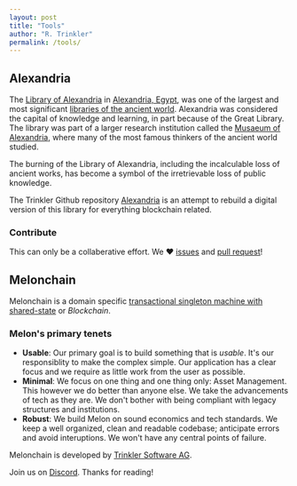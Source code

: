 ```yaml
---
layout: post
title: "Tools"
author: "R. Trinkler"
permalink: /tools/
---
```


## Alexandria

The [Library of Alexandria](https://en.wikipedia.org/wiki/Library_of_Alexandria) in [Alexandria, Egypt](https://en.wikipedia.org/wiki/Alexandria,_Egypt "Alexandria, Egypt"), was one of the largest and most significant [libraries of the ancient world](https://en.wikipedia.org/wiki/List_of_libraries_in_the_ancient_world "List of libraries in the ancient world"). Alexandria was considered the capital of knowledge and learning, in part because of the Great Library. The library was part of a larger research institution called the [Musaeum of Alexandria](https://en.wikipedia.org/wiki/Musaeum "Musaeum"), where many of the most famous thinkers of the ancient world studied.

The burning of the Library of Alexandria, including the incalculable loss of ancient works, has become a symbol of the irretrievable loss of public knowledge.

The Trinkler Github repository [Alexandria](https://github.com/Trinkler/alexandria) is an attempt to rebuild a digital version of this library for everything blockchain related.

### Contribute

This can only be a collaberative effort.  We ❤ [issues](https://github.com/Trinkler/alexandria/issues/new) and [pull request](https://github.com/Trinkler/alexandria/fork)!

## Melonchain

Melonchain is a domain specific [transactional singleton machine with shared-state](https://ethereum.github.io/yellowpaper/paper.pdf) or _Blockchain_.

### Melon's primary tenets

- **Usable**: Our primary goal is to build something that is _usable_. It's our responsiblity to make the complex simple. Our application has a clear focus and we require as little work from the user as possible.
- **Minimal**: We focus on one thing and one thing only: Asset Management. This however we do better than anyone else. We take the advancements of tech as they are. We don't bother with being compliant with legacy structures and institutions.
- **Robust**: We build Melon on sound economics and tech standards. We keep a well organized, clean and readable codebase; anticipate errors and avoid interuptions. We won't have any central points of failure.

Melonchain is developed by [Trinkler Software AG](https://www.linkedin.com/company/trinkler-software/).

Join us on [Discord](https://discord.gg/Te7sWv3). Thanks for reading!
